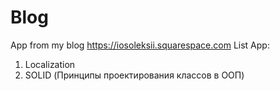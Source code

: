 # Blog
App from my blog https://iosoleksii.squarespace.com
List App:
1. Localization
2. SOLID (Принципы проектирования классов в ООП)
